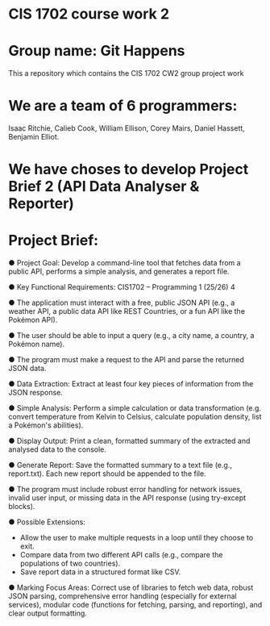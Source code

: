 # CIS 1702 course work 2
# Group name: Git Happens
This a repository which contains the CIS 1702 CW2 group project work

# We are a team of 6 programmers:
Isaac Ritchie,
Calieb Cook,
William Ellison, 
Corey Mairs,
Daniel Hassett,
Benjamin Elliot.

# We have choses to develop Project Brief 2 (API Data Analyser & Reporter)
# Project Brief:

● Project Goal: Develop a command-line tool that fetches data from a public API, performs a simple analysis, and generates a report file.

● Key Functional Requirements: CIS1702 – Programming 1 (25/26) 4

● The application must interact with a free, public JSON API (e.g., a weather API, a public data API like REST Countries, or a fun API like the Pokémon API).

● The user should be able to input a query (e.g., a city name, a country, a Pokémon name).

● The program must make a request to the API and parse the returned JSON data.

● Data Extraction: Extract at least four key pieces of information from the JSON response.

● Simple Analysis: Perform a simple calculation or data transformation (e.g. convert temperature from Kelvin to Celsius, calculate population density, list a Pokémon's abilities).

● Display Output: Print a clean, formatted summary of the extracted and analysed data to the console.

● Generate Report: Save the formatted summary to a text file (e.g., report.txt). Each new report should be appended to the file.

● The program must include robust error handling for network issues, invalid user input, or missing data in the API response (using try-except blocks).

● Possible Extensions:
- Allow the user to make multiple requests in a loop until they choose to exit.
- Compare data from two different API calls (e.g., compare the populations of two countries).
- Save report data in a structured format like CSV.
  
● Marking Focus Areas: Correct use of libraries to fetch web data, robust JSON parsing, comprehensive error handling (especially for external services), modular code (functions for fetching, parsing, and reporting), and clear output formatting.
